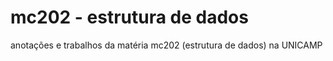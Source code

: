 # mc202 - estrutura de dados
anotações e trabalhos da matéria mc202 (estrutura de dados) na UNICAMP
